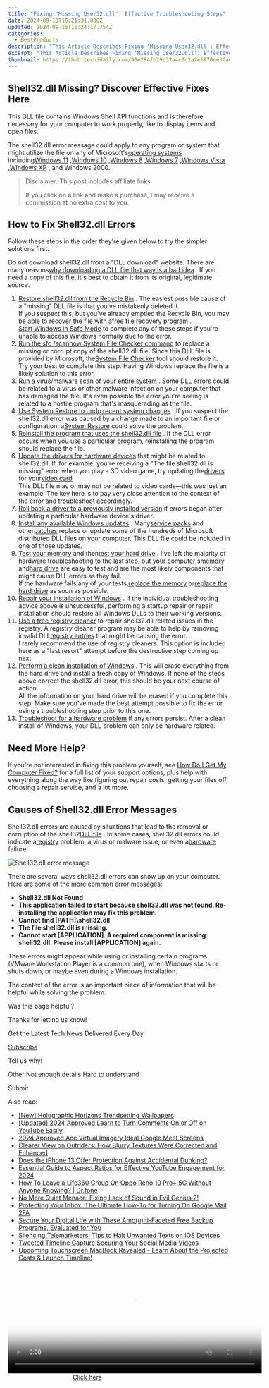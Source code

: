 ```yaml
---
title: "Fixing 'Missing User32.dll': Effective Troubleshooting Steps"
date: 2024-09-13T16:21:31.030Z
updated: 2024-09-15T16:34:17.754Z
categories:
  - BestProducts
description: "This Article Describes Fixing 'Missing User32.dll': Effective Troubleshooting Steps"
excerpt: "This Article Describes Fixing 'Missing User32.dll': Effective Troubleshooting Steps"
thumbnail: https://thmb.techidaily.com/90e284fb29c37a4c0c2a2e6970ee3fa6b56745fa434982e234c62e6bb83237e0.jpg
---
```


## Shell32.dll Missing? Discover Effective Fixes Here
 This DLL file contains Windows Shell API functions and is therefore necessary for your computer to work properly, like to display items and open files.

 The shell32.dll error message could apply to any program or system that might utilize the file on any of Microsoft's[operating systems](https://www.lifewire.com/operating-systems-2625912) including[Windows 11](https://www.lifewire.com/windows-11-5188930) ,[Windows 10](https://www.lifewire.com/windows-10-2626217) ,[Windows 8](https://www.lifewire.com/windows-8-2626235) ,[Windows 7](https://www.lifewire.com/windows-7-2626265) ,[Windows Vista](https://www.lifewire.com/windows-vista-2626311) ,[Windows XP](https://www.lifewire.com/windows-xp-2626354) , and Windows 2000.

>  Disclaimer: This post includes affiliate links
>
>  If you click on a link and make a purchase, I may receive a commission at no extra cost to you.
>

## How to Fix Shell32.dll Errors

 Follow these steps in the order they're given below to try the simpler solutions first.

 Do not download shell32.dll from a "DLL download" website. There are many reasons[why downloading a DLL file that way is a bad idea](https://www.lifewire.com/important-reasons-not-to-download-dll-files-2624455) . If you need a copy of this file, it's best to obtain it from its original, legitimate source.

1. [Restore shell32.dll from the Recycle Bin](https://www.lifewire.com/how-to-restore-deleted-files-from-the-recycle-bin-2624515) . The easiest possible cause of a "missing" DLL file is that you've mistakenly deleted it.  
 If you suspect this, but you've already emptied the Recycle Bin, you may be able to recover the file with a[free file recovery program](https://www.lifewire.com/free-data-recovery-software-tools-2622893) .  
[Start Windows in Safe Mode](https://www.lifewire.com/how-do-i-start-windows-in-safe-mode-2624480) to complete any of these steps if you're unable to access Windows normally due to the error.
2. [Run the sfc /scannow System File Checker command](https://www.lifewire.com/how-to-use-sfc-scannow-to-repair-windows-system-files-2626161) to replace a missing or corrupt copy of the shell32.dll file. Since this DLL file is provided by Microsoft, the[System File Checker](https://www.lifewire.com/sfc-command-system-file-checker-2626020) tool should restore it.  
 Try your best to complete this step. Having Windows replace the file is a likely solution to this error.
3. [Run a virus/malware scan of your entire system](https://www.lifewire.com/properly-scan-your-computer-for-viruses-and-other-malware-2624526) . Some DLL errors could be related to a virus or other malware infection on your computer that has damaged the file. It's even possible the error you're seeing is related to a hostile program that's masquerading as the file.
4. [Use System Restore to undo recent system changes](https://www.lifewire.com/how-to-use-system-restore-in-windows-2626131) . If you suspect the shell32.dll error was caused by a change made to an important file or configuration, a[System Restore](https://www.lifewire.com/what-is-system-restore-2626022) could solve the problem.
5. [Reinstall the program that uses the shell32.dll file](https://www.lifewire.com/what-is-the-proper-way-to-reinstall-a-software-program-2624478) . If the DLL error occurs when you use a particular program, reinstalling the program should replace the file.
6. [Update the drivers for hardware devices](https://www.lifewire.com/how-to-update-drivers-in-windows-2619214) that might be related to shell32.dll. If, for example, you're receiving a "The file shell32.dll is missing" error when you play a 3D video game, try updating the[drivers](https://www.lifewire.com/what-is-a-device-driver-2625796) for your[video card](https://www.lifewire.com/what-is-a-video-card-2618161) .  
 This DLL file may or may not be related to video cards—this was just an example. The key here is to pay very close attention to the context of the error and troubleshoot accordingly.
7. [Roll back a driver to a previously installed version](https://www.lifewire.com/how-to-roll-back-a-driver-in-windows-2619217) if errors began after updating a particular hardware device's driver.
8. [Install any available Windows updates](https://www.lifewire.com/how-to-check-for-install-windows-updates-2624596) . Many[service packs](https://www.lifewire.com/what-is-a-service-pack-2626010) and other[patches](https://www.lifewire.com/what-is-a-patch-2625960) replace or update some of the hundreds of Microsoft distributed DLL files on your computer. This DLL file could be included in one of those updates.
9. [Test your memory](https://www.lifewire.com/free-memory-test-programs-2626178) and then[test your hard drive](https://www.lifewire.com/free-hard-drive-testing-programs-2626183) . I've left the majority of hardware troubleshooting to the last step, but your computer's[memory](https://www.lifewire.com/what-is-random-access-memory-ram-2618159) and[hard drive](https://www.lifewire.com/what-is-a-hard-disk-drive-2618152) are easy to test and are the most likely components that might cause DLL errors as they fail.  
 If the hardware fails any of your tests,[replace the memory](https://www.lifewire.com/how-to-replace-the-memory-ram-in-a-computer-2626201) or[replace the hard drive](https://www.lifewire.com/how-to-replace-a-hard-drive-2626200) as soon as possible.
10. [Repair your installation of Windows](https://www.lifewire.com/how-do-i-automatically-repair-windows-problems-2624907) . If the individual troubleshooting advice above is unsuccessful, performing a startup repair or repair installation should restore all Windows DLLs to their working versions.
11. [Use a free registry cleaner](https://www.lifewire.com/free-registry-cleaners-2626176) to repair shell32.dll related issues in the registry. A registry cleaner program may be able to help by removing invalid DLL[registry entries](https://www.lifewire.com/what-is-a-registry-key-2625999) that might be causing the error.  
 I rarely recommend the use of registry cleaners. This option is included here as a "last resort" attempt before the destructive step coming up next.
12. [Perform a clean installation of Windows](https://www.lifewire.com/how-to-clean-install-windows-2624904) . This will erase everything from the hard drive and install a fresh copy of Windows. If none of the steps above correct the shell32.dll error, this should be your next course of action.  
 All the information on your hard drive will be erased if you complete this step. Make sure you've made the best attempt possible to fix the error using a troubleshooting step prior to this one.
13. [Troubleshoot for a hardware problem](https://www.lifewire.com/fix-a-dll-issue-caused-by-a-hardware-problem-2624493) if any errors persist. After a clean install of Windows, your DLL problem can only be hardware related.

## Need More Help?

 If you're not interested in fixing this problem yourself, see [How Do I Get My Computer Fixed?](https://www.lifewire.com/how-do-i-get-my-computer-fixed-2625167) for a full list of your support options, plus help with everything along the way like figuring out repair costs, getting your files off, choosing a repair service, and a lot more.

## Causes of Shell32.dll Error Messages

 Shell32.dll errors are caused by situations that lead to the removal or corruption of the shell32[DLL file](https://www.lifewire.com/what-is-a-dll-file-2625852) . In some cases, shell32.dll errors could indicate a[registry](https://www.lifewire.com/windows-registry-2625992) problem, a virus or malware issue, or even a[hardware](https://www.lifewire.com/computer-hardware-2625895) failure.

![Shell32.dll error message](https://www.lifewire.com/thmb/QR_SSfZQOR1tz_EGkYXqMYjYTqE=/1500x0/filters:no_upscale():max_bytes(150000):strip_icc():format(webp)/shell32-dll-error-message-59b2b5119abed5001198877d.png)

 There are several ways shell32.dll errors can show up on your computer. Here are some of the more common error messages:

* **Shell32.dll Not Found**
* **This application failed to start because shell32.dll was not found. Re-installing the application may fix this problem.**
* **Cannot find \[PATH\]\\shell32.dll**
* **The file shell32.dll is missing.**
* **Cannot start \[APPLICATION\]. A required component is missing: shell32.dll. Please install \[APPLICATION\] again.**

 These errors might appear while using or installing certain programs (VMware Workstation Player is a common one), when Windows starts or shuts down, or maybe even during a Windows installation.

 The context of the error is an important piece of information that will be helpful while solving the problem.

Was this page helpful?

Thanks for letting us know!

 Get the Latest Tech News Delivered Every Day

[Subscribe](https://www.lifewire.com/#)

Tell us why!

 Other  Not enough details  Hard to understand

 Submit

<ins class="adsbygoogle"
     style="display:block"
     data-ad-format="autorelaxed"
     data-ad-client="ca-pub-7571918770474297"
     data-ad-slot="1223367746"></ins>

<ins class="adsbygoogle"
     style="display:block"
     data-ad-client="ca-pub-7571918770474297"
     data-ad-slot="8358498916"
     data-ad-format="auto"
     data-full-width-responsive="true"></ins>

<span class="atpl-alsoreadstyle">Also read:</span>
<div><ul>
<li><a href="https://some-techniques.techidaily.com/new-holographic-horizons-trendsetting-wallpapers/"><u>[New] Holographic Horizons Trendsetting Wallpapers</u></a></li>
<li><a href="https://youtube-zero.techidaily.com/ed-2024-approved-learn-to-turn-comments-on-or-off-on-youtube-easily/"><u>[Updated] 2024 Approved Learn to Turn Comments On or Off on YouTube Easily</u></a></li>
<li><a href="https://on-screen-recording.techidaily.com/2024-approved-ace-virtual-imagery-ideal-google-meet-screens/"><u>2024 Approved Ace Virtual Imagery Ideal Google Meet Screens</u></a></li>
<li><a href="https://win-solutions.techidaily.com/clearer-view-on-outriders-how-blurry-textures-were-corrected-and-enhanced/"><u>Clearer View on Outriders: How Blurry Textures Were Corrected and Enhanced</u></a></li>
<li><a href="https://techno-recovery.techidaily.com/does-the-iphone-13-offer-protection-against-accidental-dunking/"><u>Does the iPhone 13 Offer Protection Against Accidental Dunking?</u></a></li>
<li><a href="https://youtube-clips.techidaily.com/essential-guide-to-aspect-ratios-for-effective-youtube-engagement-for-2024/"><u>Essential Guide to Aspect Ratios for Effective YouTube Engagement for 2024</u></a></li>
<li><a href="https://location-social.techidaily.com/how-to-leave-a-life360-group-on-oppo-reno-10-proplus-5g-without-anyone-knowing-drfone-by-drfone-virtual-android/"><u>How To Leave a Life360 Group On Oppo Reno 10 Pro+ 5G Without Anyone Knowing? | Dr.fone</u></a></li>
<li><a href="https://win-blog.techidaily.com/no-more-quiet-menace-fixing-lack-of-sound-in-evil-genius-2/"><u>No More Quiet Menace: Fixing Lack of Sound in Evil Genius 2!</u></a></li>
<li><a href="https://techno-recovery.techidaily.com/protecting-your-inbox-the-ultimate-how-to-for-turning-on-google-mail-2fa/"><u>Protecting Your Inbox: The Ultimate How-To for Turning On Google Mail 2FA</u></a></li>
<li><a href="https://techno-recovery.techidaily.com/secure-your-digital-life-with-these-amoulti-faceted-free-backup-programs-evaluated-for-you/"><u>Secure Your Digital Life with These Amo(u)lti-Faceted Free Backup Programs, Evaluated for You</u></a></li>
<li><a href="https://techno-recovery.techidaily.com/silencing-telemarketers-tips-to-halt-unwanted-texts-on-ios-devices/"><u>Silencing Telemarketers: Tips to Halt Unwanted Texts on iOS Devices</u></a></li>
<li><a href="https://twitter-videos.techidaily.com/tweeted-timeline-capture-securing-your-social-media-videos/"><u>Tweeted Timeline Capture Securing Your Social Media Videos</u></a></li>
<li><a href="https://techno-recovery.techidaily.com/1722880912678-upcoming-touchscreen-macbook-revealed-learn-about-the-projected-costs-and-launch-timeline/"><u>Upcoming Touchscreen MacBook Revealed - Learn About the Projected Costs & Launch Timeline!</u></a></li>
</ul></div>

<!-- affiliate ads begin -->
<span id="1982457">
					<video width="576" height="240" style="cursor:pointer"
           poster="//a.impactradius-go.com/display-clicktoplayimage/1982457.png"
           onclick="if(!this.playClicked){this.play();this.setAttribute('controls',true);this.playClicked=true;}">
	   <source src="//a.impactradius-go.com/display-ad/22993-1982457">
	   <img src="//a.impactradius-go.com/display-clicktoplayimage/1982457.png" style="border: none; height: 100%; width: 100%; object-fit: contain">
	</video>
	<div style="width:360px;text-align:center"><a href="javascript:window.open(decodeURIComponent('https%3A%2F%2Fhomestyler.sjv.io%2Fc%2F5597632%2F1982457%2F22993'), '_blank');void(0);">Click here</a></div>
</span>
<img height="0" width="0" src="https://imp.pxf.io/i/5597632/1982457/22993" style="position:absolute;visibility:hidden;" border="0" />
<!-- affiliate ads end -->

